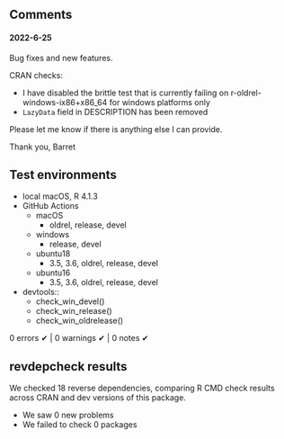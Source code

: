 ## Comments

#### 2022-6-25

Bug fixes and new features.

CRAN checks:
* I have disabled the brittle test that is currently failing on r-oldrel-windows-ix86+x86_64 for windows platforms only
* `LazyData` field in DESCRIPTION has been removed

Please let me know if there is anything else I can provide.

Thank you,
Barret



## Test environments

* local macOS, R 4.1.3
* GitHub Actions
  * macOS
    * oldrel, release, devel
  * windows
    * release, devel
  * ubuntu18
    * 3.5, 3.6, oldrel, release, devel
  * ubuntu16
    * 3.5, 3.6, oldrel, release, devel
* devtools::
  * check_win_devel()
  * check_win_release()
  * check_win_oldrelease()

0 errors ✔ | 0 warnings ✔ | 0 notes ✔


## revdepcheck results

We checked 18 reverse dependencies, comparing R CMD check results across CRAN and dev versions of this package.

 * We saw 0 new problems
 * We failed to check 0 packages
